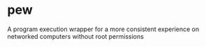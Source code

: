 # pew

A program execution wrapper for a more consistent experience on networked computers without root permissions
